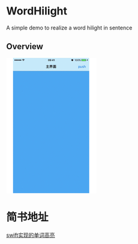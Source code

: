 # WordHilight
A simple demo to realize a word hilight in sentence

## Overview
![Demo Overview](https://github.com/XcqRomance/WordHilighted/blob/master/wordHilightGif.gif)

# 简书地址
[swift实现的单词高亮](http://www.jianshu.com/p/6c1d39f7b959)
